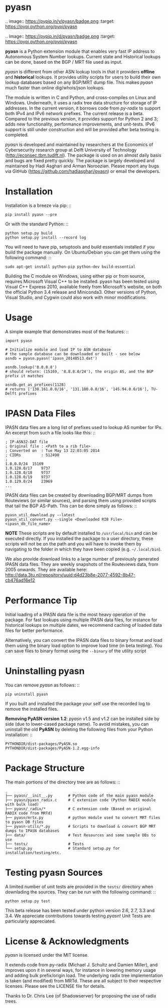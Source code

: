 pyasn
=====

.. image:: https://pypip.in/v/pyasn/badge.png
   :target: https://pypi.python.org/pypi/pyasn

.. image:: https://pypip.in/d/pyasn/badge.png
   :target: https://pypi.python.org/pypi/pyasn


**pyasn** is a Python extension module that enables very fast IP address to Autonomous System Number lookups. 
Current state and Historical lookups can be done, based on the BGP / MRT file used as input.

*pyasn* is different from other ASN lookup tools in that it providers **offline** and **historical** lookups. 
It provides utility scripts for users to build their own lookup databases based on any BGP/MRT dump file. 
This makes *pyasn* much faster than online dig/whois/json lookups.

The module is written in C and Python, and cross-compiles on Linux and Windows. Underneath, it uses a radix tree 
data structure for storage of IP addresses. In the current version, it borrows code from *py-radix* to support 
both IPv4 and IPv6 network prefixes. The current release is a beta. Compared to the previous version, it provides 
support for Python 2 and 3; adds new functionality, performance improvements, and unit-tests. IPv6 support is 
still under construction and will be provided after beta testing is completed.

*pyasn* is developed and maintained by researchers at the Economics of Cybersecurity research group at Delft 
University of Technology (http://econsec.tbm.tudlft.nl). The package is used on an almost daily basis and bugs 
are fixed pretty quickly.  The package is largely developed and maintained by Hadi Asghari and Arman Noroozian. 
Please report any bugs via GitHub (https://github.com/hadiasghari/pyasn) or email the developers.


Installation
============
Installation is a breeze via pip: ::

    pip install pyasn --pre

Or with the standard Python: ::

    python setup.py build
    python setup.py install --record log

You will need to have pip, setuptools and build essentials installed if you build the package manually. On 
Ubuntu/Debian you can get them using the following command: ::

    sudo apt-get install python-pip python-dev build-essential

Building the C module on Windows, using either pip or from source, requires Microsoft Visual C++ to be installed. 
pyasn has been tested using Visual C++ Express 2010, available freely from Microsoft's website, on both the 
official Python 3.4 release and Miniconda3. Other versions of Python, Visual Studio, and Cygwin could also work 
with minor modifications.


Usage
=====
A simple example that demonstrates most of the features: ::

    import pyasn

    # Initialize module and load IP to ASN database
    # the sample database can be downloaded or built - see below
    asndb = pyasn.pyasn('ipasn_20140513.dat')

    asndb.lookup('8.8.8.8')
    # should return: (15169, '8.8.8.0/24'), the origin AS, and the BGP prefix it matches
    
    asndb.get_as_prefixes(1128)
    # returns ['130.161.0.0/16', '131.180.0.0/16', '145.94.0.0/16'], TU-Delft prefixes


IPASN Data Files
================
IPASN data files are a long list of prefixes used to lookup AS number for IPs. An excerpt from such a file looks 
like this: ::

    ; IP-ASN32-DAT file
    ; Original file : <Path to a rib file>
    ; Converted on  : Tue May 13 22:03:05 2014
    ; CIDRs         : 512490
    ;
    1.0.0.0/24	15169
    1.0.128.0/17	9737
    1.0.128.0/18	9737
    1.0.128.0/19	9737
    1.0.129.0/24	23969
    ...

IPASN data files can be created by downloading BGP/MRT dumps from Routeviews (or similar sources), 
and parsing them using provided scripts that tail the BGP AS-Path. This can be done simply as follows: ::

    pyasn_util_download.py --latest
    pyasn_util_convert.py --single <Downloaded RIB File> <ipasn_db_file_name>


**NOTE** These scripts are by default installed to ``/usr/local/bin`` and can be executed directly. If you installed 
the package to a user directory, these scripts will not be on the path and you will have to invoke them by navigating
to the folder in which they have been copied (e.g. ``~/.local/bin``).

We also provide download links to a large number of previously generated IPASN data files. They are weekly 
snapshots of the Routeviews data, from 2005 onwards. They are available here: 
http://data.3tu.nl/repository/uuid:d4d23b8e-2077-4592-8b47-cb476ad16e12


Performance Tip
===============
Initial loading of a IPASN data file is the most heavy operation of the package. For fast lookups using multiple 
IPASN data files, for instance for historical lookups on multiple dates, we recommend caching of loaded data files 
for better performance.

Alternatively, you can convert the IPASN data files to binary format and load them using the binary load option to 
improve load time (in beta testing). You can save files to binary format using the ``--binary`` of the utility script


Uninstalling pyasn
==================
You can remove *pyasn* as follows: ::

    pip uninstall pyasn

If you built and installed the package your self use the recorded log to remove the installed files.

**Removing PyASN version 1.2**: *pyasn* v1.5 and v1.2 can be installed side by side (due to lower-cased package 
name). To avoid mistakes, you can uninstall the old **PyASN** by deleting the following files from your Python 
installation: ::

    PYTHONDIR/dist-packages/PyASN.so
    PYTHONDIR/dist-packages/PyASN-1.2.egg-info


Package Structure
=================
The main portions of the directory tree are as follows: ::

    .
    ├── pyasn/__init__.py       # Python code of the main pyasn module
    ├── pyasn/pyasn_radix.c     # C extension code (Python RADIX module with bulk load)
    ├── pyasn/_radix/*          # C extension code (Based on original RADIX code from MRTd)
    ├── pyasn/mrtx.py           # python module used to convert MRT files to pyasn DB files
    ├── pyasn-utils/*.py        # Scripts to download & convert BGP MRT dumps to IPASN databases
    ├── data/                   # Test Resources and some sample DBs to use
    ├── tests/                  # Tests
    └── setup.py                # Standard setup.py for installation/testing/etc.



Testing pyasn Sources
=====================
A limited number of unit tests are provided in the ``tests/`` directory when downlading the sources. They can be 
run with the following command: ::

    python setup.py test

This beta release has been tested under python version 2.6, 2.7, 3.3 and 3.4. We appreciate contributions towards 
testing *pyasn*! Unit Tests are particularly appreciated.


License & Acknowledgments
=========================
*pyasn* is licensed under the MIT license.

It extends code from py-radix (Michael J. Schultz and Damien Miller),  and improves upon it in several ways, for 
instance in lowering memory usage and adding bulk prefix/origin load. The underlying radix tree implementation is 
taken (and modified) from MRTd. These are all subject to their respective licenses.  Please see the LICENSE file 
for details.

Thanks to Dr. Chris Lee (of Shadowserver) for proposing the use of radix trees.
